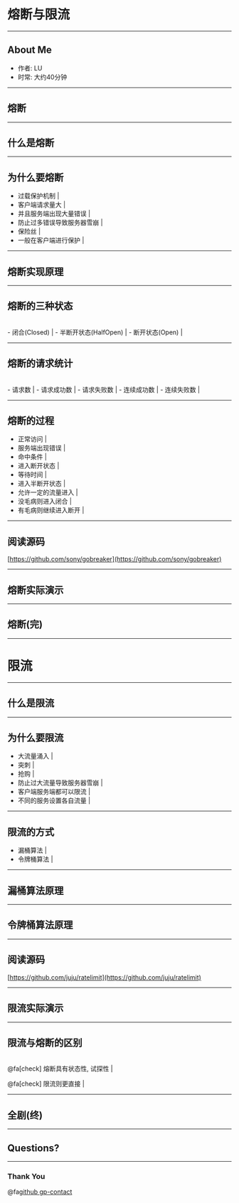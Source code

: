 # 熔断与限流

---

## About Me

-   作者: LU
-   时常: 大约40分钟

---

## 熔断

---

## 什么是熔断

---

## 为什么要熔断

-   过载保护机制 |
-   客户端请求量大 |
-   并且服务端出现大量错误 |
-   防止过多错误导致服务器雪崩 |
-   保险丝 |
-   一般在客户端进行保护 |

---

## 熔断实现原理

---

## 熔断的三种状态

<br/>
-   闭合(Closed) |
-   半断开状态(HalfOpen) |
-   断开状态(Open) |

---

## 熔断的请求统计

<br/>
-   请求数 |
-   请求成功数 |
-   请求失败数 |
-   连续成功数 |
-   连续失败数 |

---

## 熔断的过程

-   正常访问 |
-   服务端出现错误 |
-   命中条件 |
-   进入断开状态 |
-   等待时间 |
-   进入半断开状态 |
-   允许一定的流量进入 |
-   没毛病则进入闭合 |
-   有毛病则继续进入断开 |

---

## 阅读源码

[https://github.com/sony/gobreaker](https://github.com/sony/gobreaker)

---

## 熔断实际演示

---

## 熔断(完)

---

# 限流

---

## 什么是限流

---

## 为什么要限流

-   大流量涌入 |
-   突刺 |
-   抢购 |
-   防止过大流量导致服务器雪崩 |
-   客户端服务端都可以限流 |
-   不同的服务设置各自流量 |

---

## 限流的方式

-   漏桶算法 |
-   令牌桶算法 |

---

## 漏桶算法原理

---

## 令牌桶算法原理

---

## 阅读源码

[https://github.com/juju/ratelimit](https://github.com/juju/ratelimit)

---

## 限流实际演示

---

## 限流与熔断的区别

<br>
@fa[check] 熔断具有状态性, 试探性 |

@fa[check] 限流则更直接 |

---

## 全剧(终)

---

## Questions?

---

### Thank You

@fa[github gp-contact](JREAMLU)
